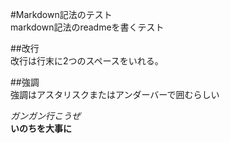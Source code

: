 #Markdown記法のテスト  
markdown記法のreadmeを書くテスト  
  
##改行  
改行は行末に2つのスペースをいれる。  
  
##強調  
強調はアスタリスクまたはアンダーバーで囲むらしい  
  
*ガンガン行こうぜ*  
**いのちを大事に**  
